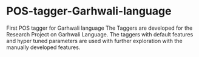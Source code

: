 # POS-tagger-Garhwali-language
First POS tagger for Garhwali language
The Taggers are developed for the Research Project on Garhwali Language.
The taggers with default features and hyper tuned parameters are used with further exploration with the manually developed features.
